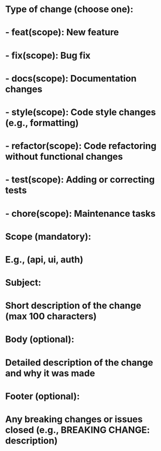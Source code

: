 # Type of change (choose one):

# - feat(scope): New feature

# - fix(scope): Bug fix

# - docs(scope): Documentation changes

# - style(scope): Code style changes (e.g., formatting)

# - refactor(scope): Code refactoring without functional changes

# - test(scope): Adding or correcting tests

# - chore(scope): Maintenance tasks

# Scope (mandatory):

# E.g., (api, ui, auth)

# Subject:

# Short description of the change (max 100 characters)

# Body (optional):

# Detailed description of the change and why it was made

# Footer (optional):

# Any breaking changes or issues closed (e.g., BREAKING CHANGE: description)
